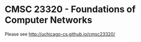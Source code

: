 # CMSC 23320 - Foundations of Computer Networks

Please see http://uchicago-cs.github.io/cmsc23320/

